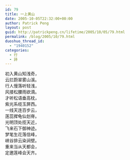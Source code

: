 ```yaml
---
id: 79
title: 一上黄山
date: 2005-10-05T22:32:00+00:00
author: Patrick Peng
layout: post
guid: http://patrickpeng.cn/lifetime/2005/10/05/79.html
permalink: /blog/2005/10/79.html
duoshuo_thread_id:
  - "1940152"
categories:
  - 行
  - 詩
---
```

<p>初入黄山知浅奇，    <br />云拦蔚翠雾山溪。     <br />行人慢落听轻浅，     <br />风搂松腰雨欲滴。     <br />才听松语垂高枕，     <br />紫光系缆玉屏西。     <br />一线天连百步云，     <br />莲蕊撵龟仙划脊。     <br />光明顶处揽天近，     <br />飞来石下御神迹。     <br />梦笔生花落信峰，     <br />峡谷排云染涧壁。     <br />重来当从天都会，     <br />定邀莲峰会天齐。</p>